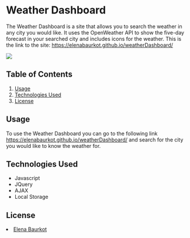 # Weather Dashboard
The Weather Dashboard is a site that allows you to search the weather in any city you would like. It uses the OpenWeather API to show the five-day forecast in your searched city and includes icons for the weather. This is the link to the site: https://elenabaurkot.github.io/weatherDashboard/

<img src= 'https://res.cloudinary.com/dsxuuory9/image/upload/v1589206175/portfolio/Screen_Shot_2020-05-11_at_10.09.30_AM_rmszdw.png' />

## Table of Contents
<ol>
    <li><a href="#usage">Usage</a></li>
    <li><a href="#technologies">Technologies Used</a></li>
    <li><a href="#license">License</a></li>
</ol>

## Usage 
<a name="usage"></a>
To use the Weather Dashboard you can go to the following link https://elenabaurkot.github.io/weatherDashboard/ and search for the city you would like to know the weather for. 


## Technologies Used
 <a name="technologies"></a>
<ul>
    <li>Javascript</li>
    <li>JQuery</li>
    <li>AJAX</li>
    <li>Local Storage</li>
</ul>

## License 
<a name="license"></a>
   <a href="https://github.com/elenabaurkot" target ="_blank" ><li>Elena Baurkot</li></a>

